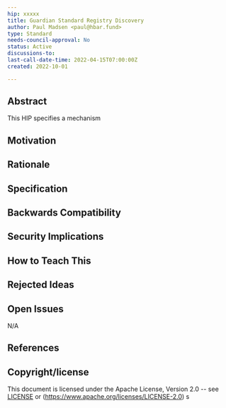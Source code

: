 ```yaml
---
hip: xxxxx
title: Guardian Standard Registry Discovery 
author: Paul Madsen <paul@hbar.fund>
type: Standard
needs-council-approval: No
status: Active
discussions-to:
last-call-date-time: 2022-04-15T07:00:00Z
created: 2022-10-01

---
```


## Abstract

This HIP specifies a mechanism 

## Motivation

## Rationale

## Specification

## Backwards Compatibility

## Security Implications

## How to Teach This

## Rejected Ideas

## Open Issues

N/A

## References

## Copyright/license

This document is licensed under the Apache License, Version 2.0 -- see [LICENSE](../LICENSE) or (https://www.apache.org/licenses/LICENSE-2.0)
s
